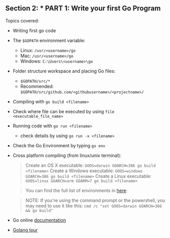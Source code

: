 ## Section 2: * PART 1: Write your first Go Program

Topics covered:

- Writing first go code
- The `$GOPATH` environment variable:
  - Linux: `/usr/<username>/go`
  - Mac: `/usr/<username>/go`
  - Windows: `C:\Users\<username>\go`
- Folder structure workspace and placing Go files:
  - `$GOPATH/src/*`
  - Recommended: `$GOPATH/src/github.com/<githubusername>/<projectname>/`
- Compiling with `go build <filename>`
- Check where file can be executed by using `file <executable_file_name>`
- Running code with `go run <filename>`
  - check details by using `go run -x <filename>`
- Check the Go Environment by typing `go env`
- Cross platform compiling (from linux/unix terminal):

  > Create an OS X executable: `GOOS=darwin GOARCH=386 go build <filename>`
  > Create a Windows executable: `GOOS=windows GOARCH=386 go build <filename>`
  > Create a Linux executable: `GOOS=linux GOARCH=arm GOARM=7 go build <filename>`

  > You can find the full list of environments in [here](https://golang.org/doc/install/source#environment):

  > NOTE: If you're using the command prompt or the powershell, you may need to use it like this: `cmd /c "set GOOS=darwin GOARCH=386 && go build"`

- Go online [documentation](https://golang.org/pkg)
- [Golang tour](https://tour.golang.org/)
